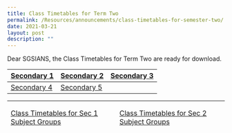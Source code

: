 ```yaml
---
title: Class Timetables for Term Two
permalink: /Resources/announcements/class-timetables-for-semester-two/
date: 2021-03-21
layout: post
description: ""
---
```

Dear SGSIANS, the Class Timetables for Term Two are ready for download.

<table>
<thead>
  <tr>
    <th><a href="/files/Announcement/Term%202%202021/Secondary-1.pdf" target="_blank" >Secondary 1</a></th>
    <th><a href="/files/Announcement/Term%202%202021/Secondary-2.pdf" target="_blank" >Secondary 2</a></th>
    <th><a href="/files/Announcement/Term%202%202021/Secondary-3.pdf" target="_blank" >Secondary 3</a></th>
  </tr>
</thead>
<tbody>
  <tr>
    <td><a href="/files/Announcement/Term%202%202021/Secondary-4.pdf" target="_blank" >Secondary 4</a></td>
    <td><a href="/files/Announcement/Term%202%202021/Secondary-5.pdf" target="_blank" >Secondary 5</a></td>
    <td></td>
  </tr>
</tbody>
</table>

* * *

<table>
<thead>
  <tr>
    <td><a href="/files/Announcement/Term%202%202021/Class-Timetables-for-Sec-1-Subject-Groups_Term-2_2021.pdf" target="_blank" >Class Timetables for Sec 1 Subject Groups</a></td>
    <td><a href="/files/Announcement/Term%202%202021/Class-Timetables-for-Sec-2-Subject-Groups_Term-2_2021.pdf" target="_blank" >Class Timetables for Sec 2 Subject Groups</a></td>
  </tr>
</thead>
</table>